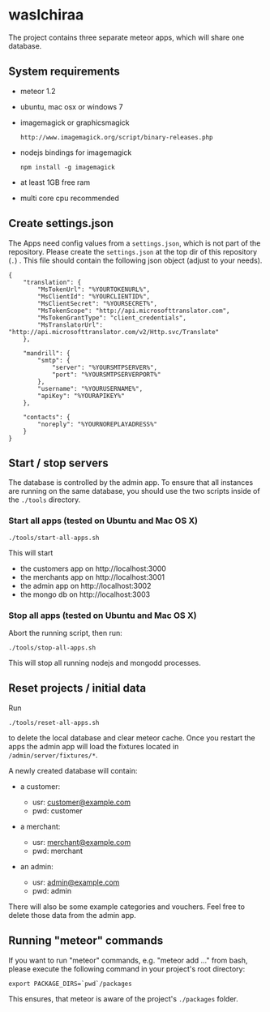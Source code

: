 # waslchiraa

The project contains three separate meteor apps, which will share one database.

## System requirements
- meteor 1.2

- ubuntu, mac osx or windows 7

- imagemagick or graphicsmagick

      http://www.imagemagick.org/script/binary-releases.php

- nodejs bindings for imagemagick

	  npm install -g imagemagick

- at least 1GB free ram

- multi core cpu recommended

## Create settings.json
The Apps need config values from a `settings.json`, which is not part of the repository. Please create the `settings.json` at the top dir of this repository (`.`) . This file should contain the following json object (adjust to your needs).

    {
        "translation": {
            "MsTokenUrl": "%YOURTOKENURL%",
            "MsClientId": "%YOURCLIENTID%",
            "MsClientSecret": "%YOURSECRET%",
            "MsTokenScope": "http://api.microsofttranslator.com",
            "MsTokenGrantType": "client_credentials",
            "MsTranslatorUrl": "http://api.microsofttranslator.com/v2/Http.svc/Translate"
        },

        "mandrill": {
            "smtp": {
                "server": "%YOURSMTPSERVER%",
                "port": "%YOURSMTPSERVERPORT%"
            },
            "username": "%YOURUSERNAME%",
            "apiKey": "%YOURAPIKEY%"
        },

        "contacts": {
            "noreply": "%YOURNOREPLAYADRESS%"
        }
    }

## Start / stop servers

The database is controlled by the admin app. To ensure that all instances are running on the same database, you should use the two scripts inside of the `./tools` directory.

### Start all apps (tested on Ubuntu and Mac OS X)

    ./tools/start-all-apps.sh

This will start
- the customers app on http://localhost:3000
- the merchants app on http://localhost:3001
- the admin app on http://localhost:3002
- the mongo db on http://localhost:3003

### Stop all apps (tested on Ubuntu and Mac OS X)

Abort the running script, then run:

    ./tools/stop-all-apps.sh

This will stop all running nodejs and mongodd processes.

## Reset projects / initial data

Run

    ./tools/reset-all-apps.sh

to delete the local database and clear meteor cache. Once you restart the apps the admin app will load the fixtures located in `/admin/server/fixtures/*`.

A newly created database will contain:

- a customer:
    - usr: customer@example.com
    - pwd: customer

- a merchant:
    - usr: merchant@example.com
    - pwd: merchant

- an admin:
    - usr: admin@example.com
    - pwd: admin

There will also be some example categories and vouchers. Feel free to delete those data from the admin app.

## Running "meteor" commands

If you want to run "meteor" commands, e.g. "meteor add ..." from bash, please execute the following command in your project's root directory:

	export PACKAGE_DIRS=`pwd`/packages

This ensures, that meteor is aware of the project's `./packages` folder.